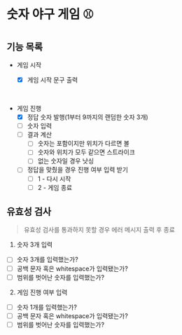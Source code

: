 # 숫자 야구 게임 ⚾️

## 기능 목록

- 게임 시작

  - [x] 게임 시작 문구 출력

<br/>

- 게임 진행
  - [x] 정답 숫자 발행(1부터 9까지의 랜덤한 숫자 3개)
  - [ ] 숫자 입력
  - [ ] 결과 계산
    - [ ] 숫자는 포함이지만 위치가 다르면 볼
    - [ ] 숫자와 위치가 모두 같으면 스트라이크
    - [ ] 없는 숫자일 경우 낫싱
  - [ ] 정답을 맞췄을 경우 진행 여부 입력 받기
    - [ ] 1 - 다시 시작
    - [ ] 2 - 게임 종료

## 유효성 검사

> 유효성 검사를 통과하지 못할 경우 에러 메시지 출력 후 종료

1. 숫자 3개 입력

- [ ] 숫자 3개를 입력했는가?
- [ ] 공백 문자 혹은 whitespace가 입력됐는가?
- [ ] 범위를 벗어난 숫자를 입력했는가?

2. 게임 진행 여부 입력

- [ ] 숫자 1개를 입력했는가?
- [ ] 공백 문자 혹은 whitespace가 입력됐는가?
- [ ] 범위를 벗어난 숫자를 입력했는가?
